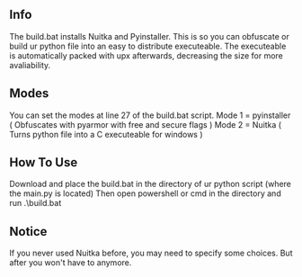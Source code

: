 ## Info
The build.bat installs Nuitka and Pyinstaller. This is so you can obfuscate or build ur python file into an easy to distribute executeable.
The executeable is automatically packed with upx afterwards, decreasing the size for more avaliability.

## Modes
You can set the modes at line 27 of the build.bat script.
Mode 1 = pyinstaller ( Obfuscates with pyarmor with free and secure flags )
Mode 2 = Nuitka ( Turns python file into a C executeable for windows )

## How To Use
Download and place the build.bat in the directory of ur python script (where the main.py is located)
Then open powershell or cmd in the directory and run .\build.bat

## Notice
If you never used Nuitka before, you may need to specify some choices. But after you won't have to anymore.

